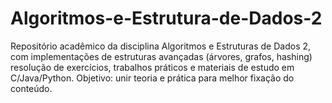 # Algoritmos-e-Estrutura-de-Dados-2
Repositório acadêmico da disciplina Algoritmos e Estruturas de Dados 2, com implementações de estruturas avançadas (árvores, grafos, hashing) resolução de exercícios, trabalhos práticos e materiais de estudo em C/Java/Python. Objetivo: unir teoria e prática para melhor fixação do conteúdo.
